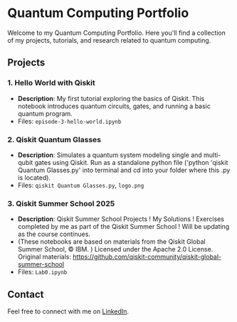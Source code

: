 # Quantum Computing Portfolio

Welcome to my Quantum Computing Portfolio. Here you'll find a collection of my projects, tutorials, and research related to quantum computing.

## Projects

### 1. Hello World with Qiskit
- **Description**: My first tutorial exploring the basics of Qiskit. This notebook introduces quantum circuits, gates, and running a basic quantum program.
- Files: `episode-3-hello-world.ipynb`

### 2. Qiskit Quantum Glasses
- **Description**: Simulates a quantum system modeling single and multi-qubit gates using Qiskit. Run as a standalone python file ('python 'qiskit Quantum Glasses.py' into terminal and cd into your folder where this .py is located).
- Files: `qiskit Quantum Glasses.py`, `logo.png`

### 3. Qiskit Summer School 2025
- **Description**: Qiskit Summer School Projects ! My Solutions ! Exercises completed by me as part of the Qiskit Summer School ! Will be updating as the course continues.
-  (These notebooks are based on materials from the Qiskit Global Summer School, © IBM. ) 
Licensed under the Apache 2.0 License. Original materials: https://github.com/qiskit-community/qiskit-global-summer-school
- Files: `Lab0.ipynb`

## Contact

Feel free to connect with me on [LinkedIn](https://www.linkedin.com/in/adya-abba-abb0a11b9/).


